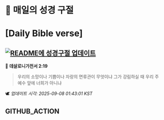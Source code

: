 # 🙏 매일의 성경 구절
# [Daily Bible verse]
## [![README에 성경구절 업데이트](https://github.com/DONGSUKA/first_test/actions/workflows/update-readme-bible.yml/badge.svg)](https://github.com/DONGSUKA/first_test/actions/workflows/update-readme-bible.yml)
<!-- START_BIBLE_VERSE -->
📖 **데살로니가전서 2:19**
> 우리의 소망이나 기쁨이나 자랑의 면류관이 무엇이냐 그가 강림하실 때 우리 주 예수 앞에 너희가 아니냐

🕊️ _업데이트 시각: 2025-09-08 01:43:01 KST_
  <!-- END_BIBLE_VERSE -->
## GITHUB_ACTION
